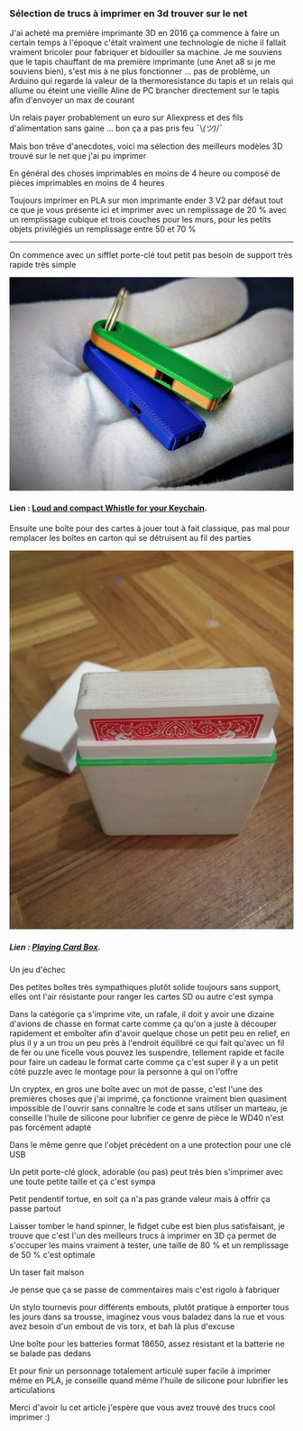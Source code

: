 ### **Sélection de trucs à imprimer en 3d trouver sur le net**

J'ai acheté ma première imprimante 3D en 2016 ça commence à faire un certain temps à l'époque c'était vraiment une technologie de niche il fallait vraiment bricoler pour fabriquer et bidouiller sa machine. Je me souviens que le tapis chauffant de ma première imprimante (une Anet a8 si je me souviens bien), s'est mis à ne plus fonctionner ... pas de problème, un Arduino qui regarde la valeur de la thermoresistance du tapis et un relais qui allume ou éteint une vieille Aline de PC brancher directement sur le tapis afin d'envoyer un max de courant 

Un relais payer probablement un euro sur Aliexpress et des fils d'alimentation sans gaine … bon ça a pas pris feu ¯⁠\⁠_⁠(⁠ツ⁠)⁠_⁠/⁠¯ 

Mais bon trêve d'anecdotes, voici ma sélection des meilleurs modèles 3D trouvé sur le net que j'ai pu imprimer 

En général des choses imprimables en moins de 4 heure ou composé de pièces imprimables en moins de 4 heures 

Toujours imprimer en PLA sur mon imprimante ender 3 V2 par défaut tout ce que je vous présente ici et imprimer avec un remplissage de 20 % avec un remplissage cubique et trois couches pour les murs, pour les petits objets privilégiés un remplissage entre 50 et 70 %

--------------------------------------------------------------------------------------

On commence avec un sifflet porte-clé tout petit pas besoin de support très rapide très simple

![Loud and compact Whistle for your Keychain](1.jpg "Loud and compact Whistle for your Keychain")

#### Lien : [Loud and compact Whistle for your Keychain](https://www.thingiverse.com/thing:5846855).

Ensuite une boîte pour des cartes à jouer tout à fait classique, pas mal pour remplacer les boîtes en carton qui se détruisent au fil des parties

![Playing Card Box](2.webp "Playing Card Box")

##### Lien : [Playing Card Box](https://www.thingiverse.com/thing:812951).

Un jeu d'échec 

Des petites boîtes très sympathiques plutôt solide toujours sans support, elles ont l'air résistante pour ranger les cartes SD ou autre c'est sympa

Dans la catégorie ça s'imprime vite, un rafale, il doit y avoir une dizaine d'avions de chasse en format carte comme ça qu'on a juste à découper rapidement et emboîter afin d'avoir quelque chose un petit peu en relief, en plus il y a un trou un peu près à l'endroit équilibré ce qui fait qu'avec un fil de fer ou une ficelle vous pouvez les suspendre, tellement rapide et facile pour faire un cadeau le format carte comme ça c'est super il y a un petit côté puzzle avec le montage pour la personne à qui on l'offre

Un cryptex, en gros une boîte avec un mot de passe, c'est l'une des premières choses que j'ai imprimé, ça fonctionne vraiment bien quasiment impossible de l'ouvrir sans connaître le code et sans utiliser un marteau, je conseille l'huile de silicone pour lubrifier ce genre de pièce le WD40 n'est pas forcément adapté 

Dans le même genre que l'objet précédent on a une protection pour une clé USB 

Un petit porte-clé glock, adorable (ou pas) peut très bien s'imprimer avec une toute petite taille et ça c'est sympa

Petit pendentif tortue, en soit ça n'a pas grande valeur mais à offrir ça passe partout 

Laisser tomber le hand spinner, le fidget cube est bien plus satisfaisant, je trouve que c'est l'un des meilleurs trucs à imprimer en 3D ça permet de s'occuper les mains vraiment à tester, une taille de 80 % et un remplissage de 50 % c'est optimale 

Un taser fait maison 

Je pense que ça se passe de commentaires mais c'est rigolo à fabriquer

Un stylo tournevis pour différents embouts, plutôt pratique à emporter tous les jours dans sa trousse, imaginez vous vous baladez dans la rue et vous avez besoin d'un embout de vis torx, et bah là plus d'excuse

Une boîte pour les batteries format 18650, assez résistant et la batterie ne se balade pas dedans 

Et pour finir un personnage totalement articulé super facile à imprimer même en PLA, je conseille quand même l'huile de silicone pour lubrifier les articulations

Merci d'avoir lu cet article j'espère que vous avez trouvé des trucs cool imprimer :)
    